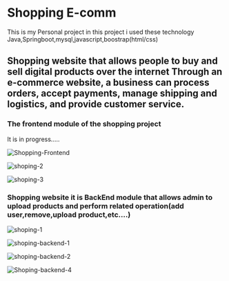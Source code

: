 # Shopping E-comm

This is my Personal project in this project i used these  technology Java,Springboot,mysql,javascript,boostrap(html/css)
## Shopping  website that allows people to buy and sell digital products over the internet Through an e-commerce website, a business can process orders, accept payments, manage shipping and logistics, and provide customer service.


### The frontend module of the shopping project
It is in progress.....

![Shopping-Frontend](https://user-images.githubusercontent.com/93510831/209320247-8ec8bd5d-f9cd-4342-9725-fb7a4c790ffb.png)


![shoping-2](https://user-images.githubusercontent.com/93510831/209321471-090ed107-24c9-4afd-a53c-d2facee05e2b.png)


![shoping-3](https://user-images.githubusercontent.com/93510831/209321662-2c65d395-2591-418e-86e6-a999a54a3e27.png)









### Shopping  website  it is BackEnd module that allows admin  to upload products and perform related operation(add user,remove,upload product,etc....)


![shoping-1](https://user-images.githubusercontent.com/93510831/209322917-7956ab31-9407-4aab-ad72-046b6790a432.png)

![shoping-backend-1](https://user-images.githubusercontent.com/93510831/209323337-24624185-3634-4c4b-818a-a20296138822.png)

![shoping-backend-2](https://user-images.githubusercontent.com/93510831/209323419-f2aac8e1-7e44-487e-a4ea-ced99babd0b5.png)

![Shoping-backend-4](https://user-images.githubusercontent.com/93510831/209323549-0b4e3a51-75a4-45cf-b5e2-40b9585eb7dd.png)




